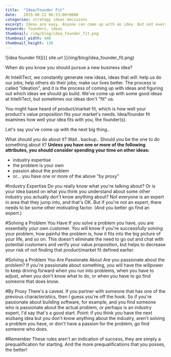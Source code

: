 ```yaml
---
title:  "Idea/Founder Fit"
date:   2015-06-22 06:53:06+0000
categories: strategy ideas decisions
excerpt: Ideas are easy. Anyone can come up with an idea. But not everyone can execute.
keywords: founders, ideas
thumbnail: /img/blog/idea_founder_fit.png
thumbnail_width: 448
thumbnail_height: 136
---
```


![idea founder fit]({{ site.url }}/img/blog/idea_founder_fit.png)

When do you know you should pursue a new business idea?

At IntelliTect, we constantly generate new ideas, ideas that will: help us do our jobs; help others do their jobs; make our lives better. The process is called "Ideation", and it is the process of coming up with ideas and figuring out which ideas we should go build. We've come up with some good ideas at IntelliTect, but sometimes our ideas don't "fit" us.

You might have heard of product/market fit, which is how well your product's value proposition fits your market's needs. Idea/founder fit examines how well your idea fits with you, the founder(s).

Let's say you've come up with the next big thing..

What should you do about it? Wait.. backup.. Should *you* be the one to do something about it?
**Unless you have one or more of the following attributes, you should consider spending your time on other ideas:**

*   industry expertise
*   the problem is your own
*   passion about the problem
*   or... you have one or more of the above "by proxy"

#Industry Expertise
Do you really know what you're talking about? Or is your idea based on what you think you understand about some other industry you actually don't know anything about? Not everyone is an expert in area that they jump into, and that's OK. But if you're not an expert, there needs to be some other motivating factor. (And you better go find an expert.)

#Solving a Problem You Have
If you solve a problem you have, you are essentially your own customer. You will know if you're successfully solving your problem, how painful the problem is, how it fits into the big picture of your life, and so on. This doesn't eliminate the need to go out and chat with potential customers and verify your value proposition, but helps to decrease your risk of not finding that product/market fit defined earlier.

#Solving a Problem You Are Passionate About
Are you passionate about the problem? If you're passionate about something, you will have the willpower to keep driving forward when you run into problems, when you have to adjust, when you don't know what to do, or when you have to go find someone that does know.

#By Proxy
There's a caveat. If you partner with someone that has one of the previous characteristics, then I guess you're off the hook. So if you're passionate about building software, for example, and you find someone who is passionate about the actual problem, or perhaps is an industry expert, I'd say that's a good start. Point: if you think you have the next wizbang idea but you don't know anything about the industry, aren't solving a problem you have, or don't have a passion for the problem, go find someone who does.

#Remember
These rules aren't an indication of success, they are simply a prequalification for starting. And the more prequalifications that you posses, the better!
